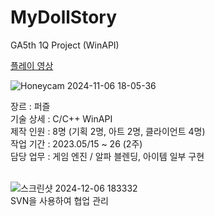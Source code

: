 # MyDollStory
GA5th 1Q Project (WinAPI)

[플레이 영상](https://www.youtube.com/watch?v=X5qVZ6VZGRM&embeds_referring_euri=https%3A%2F%2Fwww.notion.so%2F&source_ve_path=MjM4NTE)

![Honeycam 2024-11-06 18-05-36](https://github.com/user-attachments/assets/67382c9b-9d8f-44a8-9172-759dc6dcb4cd) <br/>

장르 : 퍼즐<br/>
기술 상세 : C/C++ WinAPI<br/>
제작 인원 : 8명 (기획 2명, 아트 2명, 클라이언트 4명)<br/>
작업 기간 : 2023.05/15 ~ 26 (2주)<br/>
담당 업무 : 게임 엔진 / 알파 블렌딩, 아이템 일부 구현<br/>
<br/>

![스크린샷 2024-12-06 183332](https://github.com/user-attachments/assets/b43051c4-72e3-4583-bc38-eed4839760a8)<br/>
SVN을 사용하여 협업 관리
